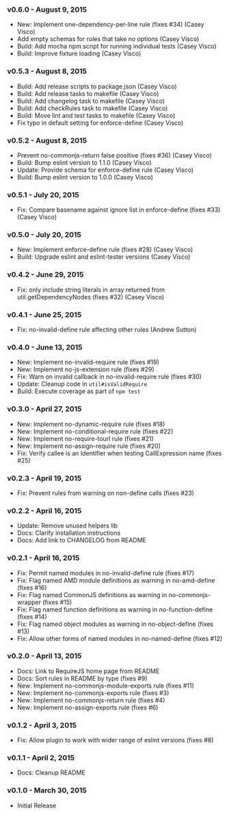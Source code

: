 ### v0.6.0 - August 9, 2015

* New: Implement one-dependency-per-line rule (fixes #34) (Casey Visco)
* Add empty schemas for rules that take no options (Casey Visco)
* Build: Add mocha npm script for running individual tests (Casey Visco)
* Build: Improve fixture loading (Casey Visco)

### v0.5.3 - August 8, 2015

* Build: Add release scripts to package.json (Casey Visco)
* Build: Add release tasks to makefile (Casey Visco)
* Build: Add changelog task to makefile (Casey Visco)
* Build: Add checkRules task to makefile (Casey Visco)
* Build: Move lint and test tasks to makefile (Casey Visco)
* Fix typo in default setting for enforce-define (Casey Visco)

### v0.5.2 - August 8, 2015

* Prevent no-commonjs-return false positive (fixes #36) (Casey Visco)
* Build: Bump eslint version to 1.1.0 (Casey Visco)
* Update: Provide schema for enforce-define rule (Casey Visco)
* Build: Bump eslint version to 1.0.0 (Casey Visco)

### v0.5.1 - July 20, 2015

* Fix: Compare basename against ignore list in enforce-define (fixes #33) (Casey Visco)

### v0.5.0 - July 20, 2015

* New: Implement enforce-define rule (fixes #28) (Casey Visco)
* Build: Upgrade eslint and eslint-tester versions (Casey Visco)

### v0.4.2 - June 29, 2015

* Fix: only include string literals in array returned from util.getDependencyNodes (fixes #32) (Casey Visco)

### v0.4.1 - June 25, 2015

* Fix: no-invalid-define rule affecting other rules (Andrew Sutton)

### v0.4.0 - June 13, 2015

* New: Implement no-invalid-require rule (fixes #19)
* New: Implement no-js-extension rule (fixes #29)
* Fix: Warn on invalid callback in no-invalid-require rule (fixes #30)
* Update: Cleanup code in `util#isValidRequire`
* Build: Execute coverage as part of `npm test`

### v0.3.0 - April 27, 2015

* New: Implement no-dynamic-require rule (fixes #18)
* New: Implement no-conditional-require rule (fixes #22)
* New: Implement no-require-tourl rule (fixes #21)
* New: Implement no-assign-require rule (fixes #20)
* Fix: Verify callee is an Identifier when testing CallExpression name (fixes #25)

### v0.2.3 - April 19, 2015

* Fix: Prevent rules from warning on non-define calls (fixes #23)

### v0.2.2 - April 16, 2015

* Update: Remove unused helpers lib
* Docs: Clarify installation instructions
* Docs: Add link to CHANGELOG from README

### v0.2.1 - April 16, 2015

* Fix: Permit named modules in no-invalid-define rule (fixes #17)
* Fix: Flag named AMD module definitions as warning in no-amd-define (fixes #16)
* Fix: Flag named CommonJS definitions as warning in no-commonjs-wrapper (fixes #15)
* Fix: Flag named function definitions as warning in no-function-define (fixes #14)
* Fix: Flag named object modules as warning in no-object-define (fixes #13)
* Fix: Allow other forms of named modules in no-named-define (fixes #12)

### v0.2.0 - April 13, 2015

* Docs: Link to RequireJS home page from README
* Docs: Sort rules in README by type (fixes #9)
* New: Implement no-commonjs-module-exports rule (fixes #11)
* New: Implement no-commonjs-exports rule (fixes #3)
* New: Implement no-commonjs-return rule (fixes #4)
* New: Implement no-assign-exports rule (fixes #6)

### v0.1.2 - April 3, 2015

* Fix: Allow plugin to work with wider range of eslint versions (fixes #8)

### v0.1.1 - April 2, 2015

* Docs: Cleanup README

### v0.1.0 - March 30, 2015

* Initial Release

